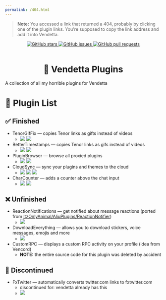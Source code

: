 ```yaml
---
permalink: /404.html
---
```

> **Note:** You accessed a link that returned a 404, probably by clicking one of the plugin links. You're supposed to copy the link address and add it into Vendetta.

<div align="center">
  <a href="https://github.com/Gabe616/VendettaPlugins/stargazers">
    <img alt="GitHub stars" src="https://img.shields.io/github/stars/Gabe616/VendettaPlugins?style=for-the-badge&color=BBDEFB&labelColor=263238">
  </a>
  <a href="https://github.com/Gabe616/VendettaPlugins/issues">
    <img alt="GitHub issues" src="https://img.shields.io/github/issues/Gabe616/VendettaPlugins?style=for-the-badge&color=C5CAE9&labelColor=263238">
  </a>
  <a href="https://github.com/Gabe616/VendettaPlugins/pulls">
    <img alt="GitHub pull requests" src="https://img.shields.io/github/issues-pr/Gabe616/VendettaPlugins?style=for-the-badge&color=D1C4E9&labelColor=263238">
  </a>
</div>
<br/>
<div align="center">
  <h1>🌙 Vendetta Plugins</h1>
</div>

A collection of all my horrible plugins for Vendetta

# 📃 Plugin List

## ✅ Finished

- TenorGifFix — copies Tenor links as gifts instead of videos
  - [![](https://img.shields.io/badge/copy%20proxied%20link-263238?style=for-the-badge)](https://vd-plugins.github.io/proxy/gabe616.github.io/VendettaPlugins/tenor-gif-fix/) [![](https://img.shields.io/badge/view%20code-263238?style=for-the-badge)](https://github.com/Gabe616/VendettaPlugins/tree/main/plugins/tenor-gif-fix)
- BetterTimestamps — copies Tenor links as gifs instead of videos
  - [![](https://img.shields.io/badge/copy%20proxied%20link-263238?style=for-the-badge)](https://vd-plugins.github.io/proxy/gabe616.github.io/VendettaPlugins/better-timestamps) [![](https://img.shields.io/badge/view%20code-263238?style=for-the-badge)](https://github.com/Gabe616/VendettaPlugins/tree/main/plugins/better-timestamps)
- PluginBrowser — browse all proxied plugins
  - [![](https://img.shields.io/badge/copy%20proxied%20link-263238?style=for-the-badge)](https://vd-plugins.github.io/proxy/gabe616.github.io/VendettaPlugins/plugin-browser) [![](https://img.shields.io/badge/view%20code-263238?style=for-the-badge)](https://github.com/Gabe616/VendettaPlugins/tree/main/plugins/plugin-browser)
- CloudSync — sync your plugins and themes to the cloud
  - [![](https://img.shields.io/badge/copy%20link-263238?style=for-the-badge)](https://gabe616.github.io/VendettaPlugins/cloud-sync) [![](https://img.shields.io/badge/view%20code-263238?style=for-the-badge)](https://github.com/Gabe616/VendettaPlugins/tree/main/plugins/cloud-sync) [![](https://img.shields.io/badge/view%20backend%20code-263238?style=for-the-badge)](https://github.com/Gabe616/VendettaCloudSync)
- CharCounter — adds a counter above the chat input
  - [![](https://img.shields.io/badge/copy%20proxied%20link-263238?style=for-the-badge)](https://vd-plugins.github.io/proxy/gabe616.github.io/VendettaPlugins/char-counter) [![](https://img.shields.io/badge/view%20code-263238?style=for-the-badge)](https://github.com/Gabe616/VendettaPlugins/tree/main/plugins/char-counter)

## ❌ Unfinished

- ReactionNotifications — get notified about message reactions (ported from [ItzOnlyAnimal/AliuPlugins/ReactionNotifier](https://github.com/ItzOnlyAnimal/AliuPlugins/tree/main/ReactionNotifier))
  - [![](https://img.shields.io/badge/view%20code-263238?style=for-the-badge)](https://github.com/Gabe616/VendettaPlugins/tree/main/plugins/reaction-notifications)
- DownloadEverything — allows you to download stickers, voice messages, emojis and more
  - [![](https://img.shields.io/badge/view%20code-263238?style=for-the-badge)](https://github.com/Gabe616/VendettaPlugins/tree/main/plugins/download-everything)
- CustomRPC — displays a custom RPC activity on your profile (idea from Vencord)
  - **NOTE:** the entire source code for this plugin was deleted by accident

## 🎫 Discontinued

- FxTwitter — automatically converts twitter.com links to fxtwitter.com
  - discontinued for: vendetta already has this
  - [![](https://img.shields.io/badge/view%20code-263238?style=for-the-badge)](https://github.com/Gabe616/VendettaPlugins/tree/main/plugins/fxtwitter)

<!-- debug port: 8731
plugin status colors:
  unfinished-EF9A9A
  finished-C5E1A5
  proxied-80DEEA
  discontinued-EEEEEE

from: https://m2.material.io/design/color/the-color-system.html#tools-for-picking-colors
using 200-->
